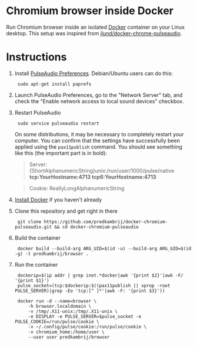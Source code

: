 Chromium browser inside Docker
==============================

Run Chromium browser inside an isolated [Docker](http://www.docker.io) container on your Linux desktop. This setup was inspired from [jlund/docker-chrome-pulseaudio](https://github.com/jlund/docker-chrome-pulseaudio).


Instructions
============

1. Install [PulseAudio Preferences](http://freedesktop.org/software/pulseaudio/paprefs/). Debian/Ubuntu users can do this:

        sudo apt-get install paprefs

1. Launch PulseAudio Preferences, go to the "Network Server" tab, and check the "Enable network access to local sound devices" checkbox.

1. Restart PulseAudio

        sudo service pulseaudio restart

   On some distributions, it may be necessary to completely restart your computer. You can confirm that the settings have successfully been applied using the `pax11publish` command. You should see something like this (the important part is in bold):

   > Server: {ShortAlphanumericString}unix:/run/user/1000/pulse/native **tcp:YourHostname:4713 tcp6:YourHostname:4713**

   > Cookie: ReallyLongAlphanumericString

1. [Install Docker](http://docs.docker.io/en/latest/installation/) if you haven't already

1. Clone this repository and get right in there

        git clone https://github.com/predkambrij/docker-chromium-pulseaudio.git && cd docker-chromium-pulseaudio

1. Build the container

        docker build --build-arg ARG_UID=$(id -u) --build-arg ARG_GID=$(id -g) -t predkambrij/browser .

1. Run the container

        dockerip=$(ip addr | grep inet.*docker|awk '{print $2}'|awk -F/ '{print $1}')
        pulse_socket=(tcp:$dockerip:$((pax11publish || xprop -root PULSE_SERVER)|grep -Eo 'tcp:[^ ]*'|awk -F: '{print $3}'))

        docker run -d --name=browser \
            -h browser.localdomain \
            -v /tmp/.X11-unix:/tmp/.X11-unix \
            -e DISPLAY -e PULSE_SERVER=$pulse_socket -e PULSE_COOKIE=/run/pulse/cookie \
            -v ~/.config/pulse/cookie:/run/pulse/cookie \
            -v chromium_home:/home/user \
            --user user predkambrij/browser

